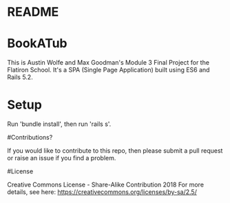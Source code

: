 # README

# BookATub

This is Austin Wolfe and Max Goodman's Module 3 Final Project for the Flatiron School. It's a SPA (Single Page Application) built using ES6 and Rails 5.2.

# Setup 
Run 'bundle install', then run 'rails s'. 


#Contributions?

If you would like to contribute to this repo, then please submit a pull request or raise an issue if you find a problem. 

#License

Creative Commons License - Share-Alike Contribution 2018
For more details, see here: https://creativecommons.org/licenses/by-sa/2.5/



